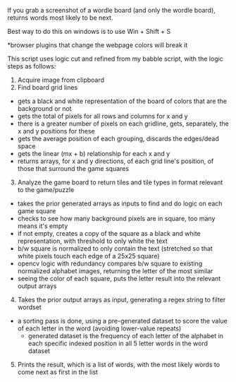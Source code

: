 If you grab a screenshot of a wordle board (and only the wordle board), returns words most likely to be next.

Best way to do this on windows is to use Win + Shift + S

*browser plugins that change the webpage colors will break it

This script uses logic cut and refined from my babble script, with the logic steps as follows:
1. Acquire image from clipboard
2. Find board grid lines
  - gets a black and white representation of the board of colors that are the background or not
  - gets the total of pixels for all rows and columns for x and y
  - there is a greater number of pixels on each gridline, gets, separately, the x and y positions for these
  - gets the average position of each grouping, discards the edges/dead space
  - gets the linear (mx + b) relationship for each x and y
  - returns arrays, for x and y directions, of each grid line's position, of those that surround the game squares
3. Analyze the game board to return tiles and tile types in format relevant to the game/puzzle
  - takes the prior generated arrays as inputs to find and do logic on each game square
  - checks to see how many background pixels are in square, too many means it's empty
  - if not empty, creates a copy of the square as a black and white representation, with threshold to only white the text
  - b/w square is normalized to only contain the text (stretched so that white pixels touch each edge of a 25x25 square)
  - opencv logic with redundancy compares b/w square to existing normalized alphabet images, returning the letter of the most similar
  - seeing the color of each square, puts the letter result into the relevant output arrays
4. Takes the prior output arrays as input, generating a regex string to filter wordset
  - a sorting pass is done, using a pre-generated dataset to score the value of each letter in the word (avoiding lower-value repeats)
    - generated dataset is the frequency of each letter of the alphabet in each specific indexed position in all 5 letter words in the word dataset
5. Prints the result, which is a list of words, with the most likely words to come next as first in the list
